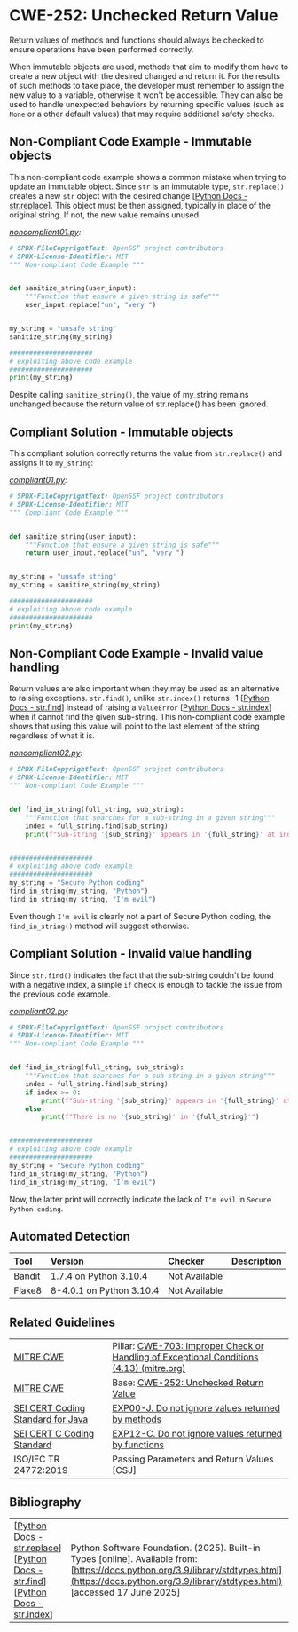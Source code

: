 # CWE-252: Unchecked Return Value

Return values of methods and functions should always be checked to ensure operations have been performed correctly.

When immutable objects are used, methods that aim to modify them have to create a new object with the desired changed and return it. For the results of such methods to take place, the developer must remember to assign the new value to a variable, otherwise it won't be accessible. They can also be used to handle unexpected behaviors by returning specific values (such as `None` or a other default values) that may require additional safety checks.

## Non-Compliant Code Example - Immutable objects

This non-compliant code example shows a common mistake when trying to update an immutable object. Since `str` is an immutable type, `str.replace()` creates a new `str` object with the desired change [[Python Docs - str.replace](https://docs.python.org/3.9/library/stdtypes.html#str.replace)]. This object must be then assigned, typically in place of the original string. If not, the new value remains unused.

*[noncompliant01.py](noncompliant01.py):*

```python
# SPDX-FileCopyrightText: OpenSSF project contributors
# SPDX-License-Identifier: MIT
""" Non-compliant Code Example """


def sanitize_string(user_input):
    """Function that ensure a given string is safe"""
    user_input.replace("un", "very ")


my_string = "unsafe string"
sanitize_string(my_string)

#####################
# exploiting above code example
#####################
print(my_string)

```

Despite calling `sanitize_string()`, the value of my_string remains unchanged because the return value of str.replace() has been ignored.

## Compliant Solution - Immutable objects

This compliant solution correctly returns the value from `str.replace()` and assigns it to `my_string`:

*[compliant01.py](compliant01.py):*

```python
# SPDX-FileCopyrightText: OpenSSF project contributors
# SPDX-License-Identifier: MIT
""" Compliant Code Example """


def sanitize_string(user_input):
    """Function that ensure a given string is safe"""
    return user_input.replace("un", "very ")


my_string = "unsafe string"
my_string = sanitize_string(my_string)

#####################
# exploiting above code example
#####################
print(my_string)

```

## Non-Compliant Code Example - Invalid value handling

Return values are also important when they may be used as an alternative to raising exceptions. `str.find()`, unlike `str.index()` returns -1 [[Python Docs - str.find](https://docs.python.org/3/library/stdtypes.html#str.find)] instead of raising a `ValueError` [[Python Docs - str.index](https://docs.python.org/3/library/stdtypes.html#str.index)] when it cannot find the given sub-string.
This non-compliant code example shows that using this value will point to the last element of the string regardless of what it is.

*[noncompliant02.py](noncompliant02.py):*

```python
# SPDX-FileCopyrightText: OpenSSF project contributors
# SPDX-License-Identifier: MIT
""" Non-compliant Code Example """


def find_in_string(full_string, sub_string):
    """Function that searches for a sub-string in a given string"""
    index = full_string.find(sub_string)
    print(f"Sub-string '{sub_string}' appears in '{full_string}' at index {index}'")


#####################
# exploiting above code example
#####################
my_string = "Secure Python coding"
find_in_string(my_string, "Python")
find_in_string(my_string, "I'm evil")

```

Even though `I'm evil` is clearly not a part of Secure Python coding, the `find_in_string()` method will suggest otherwise.

## Compliant Solution - Invalid value handling

Since `str.find()` indicates the fact that the sub-string couldn't be found with a negative index, a simple `if` check is enough to tackle the issue from the previous code example.

*[compliant02.py](compliant02.py):*

```python
# SPDX-FileCopyrightText: OpenSSF project contributors
# SPDX-License-Identifier: MIT
""" Non-compliant Code Example """


def find_in_string(full_string, sub_string):
    """Function that searches for a sub-string in a given string"""
    index = full_string.find(sub_string)
    if index >= 0:
        print(f"Sub-string '{sub_string}' appears in '{full_string}' at index {index}'")
    else:
        print(f"There is no '{sub_string}' in '{full_string}'")


#####################
# exploiting above code example
#####################
my_string = "Secure Python coding"
find_in_string(my_string, "Python")
find_in_string(my_string, "I'm evil")

```

Now, the latter print will correctly indicate the lack of `I'm evil` in `Secure Python coding`.

## Automated Detection

|Tool|Version|Checker|Description|
|:---|:---|:---|:---|
|Bandit|1.7.4 on Python 3.10.4|Not Available||
|Flake8|8-4.0.1 on Python 3.10.4|Not Available||

## Related Guidelines

|||
|:---|:---|
|[MITRE CWE](http://cwe.mitre.org/)|Pillar: [CWE-703: Improper Check or Handling of Exceptional Conditions (4.13) (mitre.org)](https://cwe.mitre.org/data/definitions/703.html)|
|[MITRE CWE](http://cwe.mitre.org/)|Base: [CWE-252: Unchecked Return Value](https://cwe.mitre.org/data/definitions/252.html)|
|[SEI CERT Coding Standard for Java](https://wiki.sei.cmu.edu/confluence/display/java/SEI+CERT+Oracle+Coding+Standard+for+Java)|[EXP00-J. Do not ignore values returned by methods](https://wiki.sei.cmu.edu/confluence/display/java/EXP00-J.+Do+not+ignore+values+returned+by+methods)|
|[SEI CERT C Coding Standard](https://wiki.sei.cmu.edu/confluence/display/c/SEI+CERT+C+Coding+Standard)|[EXP12-C. Do not ignore values returned by functions](https://wiki.sei.cmu.edu/confluence/display/c/EXP12-C.+Do+not+ignore+values+returned+by+functions)|
|ISO/IEC TR 24772:2019|Passing Parameters and Return Values \[CSJ\]|

## Bibliography

|||
|:---|:---|
|[[Python Docs - str.replace](https://docs.python.org/3.9/library/stdtypes.html#str.replace)]<br>[[Python Docs - str.find](https://docs.python.org/3/library/stdtypes.html#str.find)]<br>[[Python Docs - str.index](https://docs.python.org/3/library/stdtypes.html#str.index)]|Python Software Foundation. (2025). Built-in Types [online]. Available from: [https://docs.python.org/3.9/library/stdtypes.html](https://docs.python.org/3.9/library/stdtypes.html) \[accessed 17 June 2025\] |
